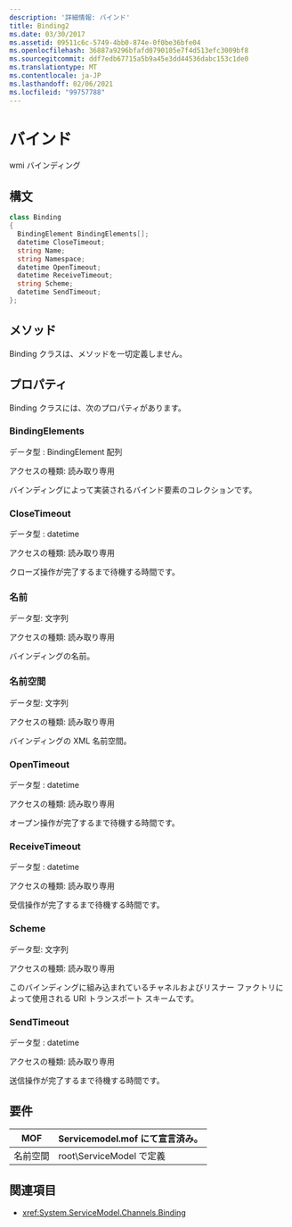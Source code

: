 ```yaml
---
description: '詳細情報: バインド'
title: Binding2
ms.date: 03/30/2017
ms.assetid: 09511c6c-5749-4bb0-874e-0f0be36bfe04
ms.openlocfilehash: 36887a9296bfafd0790105e7f4d513efc3009bf8
ms.sourcegitcommit: ddf7edb67715a5b9a45e3dd44536dabc153c1de0
ms.translationtype: MT
ms.contentlocale: ja-JP
ms.lasthandoff: 02/06/2021
ms.locfileid: "99757788"
---
```

# <a name="binding"></a>バインド

wmi バインディング  
  
## <a name="syntax"></a>構文  
  
```csharp
class Binding  
{  
  BindingElement BindingElements[];  
  datetime CloseTimeout;  
  string Name;  
  string Namespace;  
  datetime OpenTimeout;  
  datetime ReceiveTimeout;  
  string Scheme;  
  datetime SendTimeout;  
};  
```  
  
## <a name="methods"></a>メソッド  

 Binding クラスは、メソッドを一切定義しません。  
  
## <a name="properties"></a>プロパティ  

 Binding クラスには、次のプロパティがあります。  
  
### <a name="bindingelements"></a>BindingElements  

 データ型 : BindingElement 配列  
  
 アクセスの種類: 読み取り専用  
  
 バインディングによって実装されるバインド要素のコレクションです。  
  
### <a name="closetimeout"></a>CloseTimeout  

 データ型 : datetime  
  
 アクセスの種類: 読み取り専用  
  
 クローズ操作が完了するまで待機する時間です。  
  
### <a name="name"></a>名前  

 データ型: 文字列  
  
 アクセスの種類: 読み取り専用  
  
 バインディングの名前。  
  
### <a name="namespace"></a>名前空間  

 データ型: 文字列  
  
 アクセスの種類: 読み取り専用  
  
 バインディングの XML 名前空間。  
  
### <a name="opentimeout"></a>OpenTimeout  

 データ型 : datetime  
  
 アクセスの種類: 読み取り専用  
  
 オープン操作が完了するまで待機する時間です。  
  
### <a name="receivetimeout"></a>ReceiveTimeout  

 データ型 : datetime  
  
 アクセスの種類: 読み取り専用  
  
 受信操作が完了するまで待機する時間です。  
  
### <a name="scheme"></a>Scheme  

 データ型: 文字列  
  
 アクセスの種類: 読み取り専用  
  
 このバインディングに組み込まれているチャネルおよびリスナー ファクトリによって使用される URI トランスポート スキームです。  
  
### <a name="sendtimeout"></a>SendTimeout  

 データ型 : datetime  
  
 アクセスの種類: 読み取り専用  
  
 送信操作が完了するまで待機する時間です。  
  
## <a name="requirements"></a>要件  
  
|MOF|Servicemodel.mof にて宣言済み。|  
|---------|-----------------------------------|  
|名前空間|root\ServiceModel で定義|  
  
## <a name="see-also"></a>関連項目

- <xref:System.ServiceModel.Channels.Binding>
